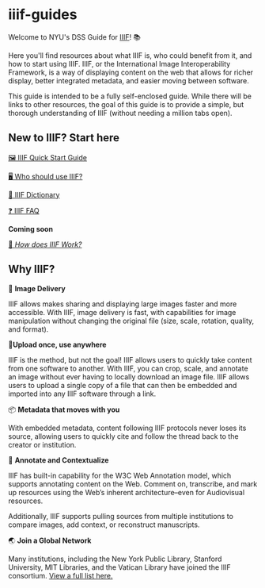 # iiif-guides

Welcome to NYU's DSS Guide for [IIIF](https://iiif.io)! 📚

Here you'll find resources about what IIIF is, who could benefit from it, and how to start using IIIF. IIIF, or the International Image Interoperability Framework, is a way of displaying content on the web that allows for richer display, better integrated metadata, and easier moving between software.

This guide is intended to be a fully self-enclosed guide. While there will be links to other resources, the goal of this guide is to provide a simple, but thorough understanding of IIIF (without needing a million tabs open).

## New to IIIF? Start here

[🖼️ IIIF Quick Start Guide](/IIIF%20Quick%20Start%20Guide.md)

[🖥️ Who should use IIIF?](/Who%20should%20use%20IIIF?.md)

[📓 IIIF Dictionary](/IIIF%20Dictionary.md)

[❓ IIIF FAQ](/IIIF%20FAQ.md)

**Coming soon**

[🔎 _How does IIIF Work?_](/How%20does%20IIIF%20Work?.md)

## Why IIIF? 
🌄 **Image Delivery** 

IIIF allows makes sharing and displaying large images faster and more accessible. With IIIF, image delivery is fast, with capabilities for image manipulation without changing the original file (size, scale, rotation, quality, and format).

🔗**Upload once, use anywhere**

IIIF is the method, but not the goal! IIIF allows users to quickly take content from one software to another. With IIIF, you can crop, scale, and annotate an image without ever having to locally download an image file. IIIF allows users to upload a single copy of a file that can then be embedded and imported into any IIIF software through a link.

📦 **Metadata that moves with you**

With embedded metadata, content following IIIF protocols never loses its source, allowing users to quickly cite and follow the thread back to the creator or institution. 

📝 **Annotate and Contextualize** 

IIIF has built-in capability for the W3C Web Annotation model, which supports annotating content on the Web. Comment on, transcribe, and mark up resources using the Web’s inherent architecture–even for Audiovisual resources.

Additionally, IIIF supports pulling sources from multiple institutions to compare images, add context, or reconstruct manuscripts. 

🌏 **Join a Global Network** 

Many institutions, including the New York Public Library, Stanford University, MIT Libraries, and the Vatican Library have joined the IIIF consortium. [View a full list here.](https://iiif.io/community/consortium/members/)
